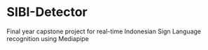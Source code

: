 # SIBI-Detector
Final year capstone project for real-time Indonesian Sign Language recognition using Mediapipe
